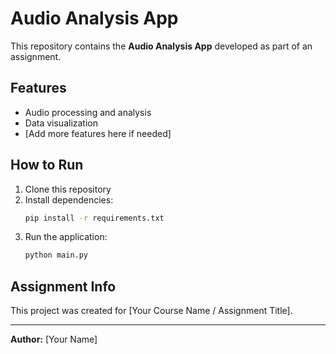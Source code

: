 # Audio Analysis App

This repository contains the **Audio Analysis App** developed as part of an assignment.

## Features
- Audio processing and analysis
- Data visualization
- [Add more features here if needed]

## How to Run
1. Clone this repository
2. Install dependencies:
   ```bash
   pip install -r requirements.txt
   ```
3. Run the application:
   ```bash
   python main.py
   ```

## Assignment Info
This project was created for [Your Course Name / Assignment Title].

---
**Author:** [Your Name]
